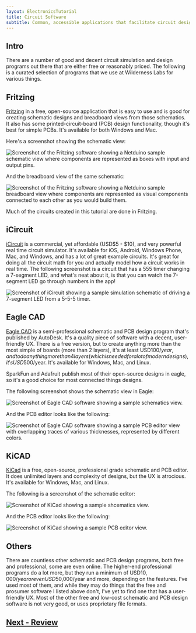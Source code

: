```yaml
---
layout: ElectronicsTutorial
title: Circuit Software
subtitle: Common, accessible applications that facilitate circuit design and analysis.
---
```


## Intro

There are a number of good and decent circuit simulation and design programs out there that are either free or reasonably priced. The following is a curated selection of programs that we use at Wilderness Labs for various things.

## Fritzing

[Fritzing](http://fritzing.org/) in a free, open-source application that is easy to use and is good for creating schematic designs and breadboard views from those schematics. It also has some printed-circuit-board (PCB) design functionality, though it's best for simple PCBs. It's available for both Windows and Mac.

Here's a screenshot showing the schematic view:

![Screenshot of the Fritzing software showing a Netduino sample schematic view where components are represented as boxes with input and output pins.](Fritzing_Schematic_View.png)

And the breadboard view of the same schematic:

![Screenshot of the Fritzing software showing a Netduino sample breadboard view where components are represented as visual components connected to each other as you would build them.](Fritzing_Breadboard_View.png)

Much of the circuits created in this tutorial are done in Fritzing.

## iCircuit

[iCircuit](http://icircuitapp.com/) is a commercial, yet affordable (USD$5 - $10), and very powerful real time circuit simulator. It's available for iOS, Android, Windows Phone, Mac, and Windows, and has a lot of great example circuits. It's great for doing all the circuit math for you and actually model how a circuit works in real time. The following screenshot is a circuit that has a 555 timer changing a 7-segment LED, and what's neat about it, is that you can watch the 7-segment LED go through numbers in the app!

![Screenshot of iCircuit showing a sample simulation schematic of driving a 7-segment LED from a 5-5-5 timer.](iCircuit.png)

## Eagle CAD

[Eagle CAD](https://www.autodesk.com/products/eagle/free-download) is a semi-professional schematic and PCB design program that's published by AutoDesk. It's a quality piece of software with a decent, user-friendly UX. There is a free version, but to create anything more than the most simple of boards (more than 2 layers), it's at least USD$100/year, and to do anything more than 4 layers (which is needed for a lot of modern designs), it's USD$500/year. It's available for Windows, Mac, and Linux.

SparkFun and Adafruit publish most of their open-source designs in eagle, so it's a good choice for most connected things designs.

The following screenshot shows the schematic view in Eagle:

![Screenshot of Eagle CAD software showing a sample schematics view.](Eagle_Schematic_View.png)

And the PCB editor looks like the following:

![Screenshot of Eagle CAD software showing a sample PCB editor view with overlapping traces of various thicknesses, represented by different colors.](Eagle_PCB_Design_View.png)

## KiCAD

[KiCad](http://kicad-pcb.org/) is a free, open-source, professional grade schematic and PCB editor. It does unlimited layers and complexity of designs, but the UX is atrocious. It's available for Windows, Mac, and Linux.

The following is a screenshot of the schematic editor:

![Screenshot of KiCad showing a sample shcematics view.](KiCad_Schematic_View.png)

And the PCB editor looks like the following:

![Screenshot of KiCad showing a sample PCB editor view.](KiCad_PCB_Design_View.png)

## Others

There are countless other schematic and PCB design programs, both free and professional, some are even online. The higher-end professional programs do a lot more, but they run a minimum of USD$10,000/year or even USD$50,000/year and more, depending on the features. I've used most of them, and while they may do things that the free and prosumer software I listed above don't, I've yet to find one that has a user-friendly UX. Most of the other free and low-cost schematic and PCB design software is not very good, or uses proprietary file formats.

## [Next - Review](../Review)